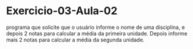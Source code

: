 # Exercicio-03-Aula-02
programa que solicite que o usuário informe o nome de uma disciplina,  e depois 2 notas para calcular a média da primeira unidade. Depois informe  mais 2 notas para calcular a média da segunda unidade.
